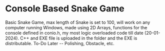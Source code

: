 # Console Based Snake Game
Basic Snake Game, max length of Snake is set to 100, will work on any computer running Windows, made using 2D Arrays, functions for the console defined in conio.h, my most logic overloaded code till date (20-01-2024).
C++ and EXE file is uploaded in the folder and the EXE is distributable.
To-Do Later -- Polishing, Obstacle, etc.

